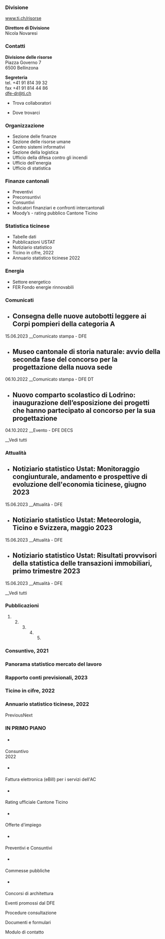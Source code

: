 ###  Divisione

www.ti.ch/risorse

**Direttore di Divisione**  
Nicola Novaresi

###  Contatti

**Divisione delle risorse**  
Piazza Governo 7  
6500 Bellinzona

 **Segreteria**  
tel. +41 91 814 39 32  
fax +41 91 814 44 86  
dfe-dr@ti.ch

  * Trova collaboratori

  * Dove trovarci

###  Organizzazione

  * Sezione delle finanze
  * Sezione delle risorse umane
  * Centro sistemi informativi
  * Sezione della logistica
  * Ufficio della difesa contro gli incendi
  * Ufficio dell'energia
  * Ufficio di statistica

###  Finanze cantonali

  * Preventivi
  * Preconsuntivi
  * Consuntivi
  * Indicatori finanziari e confronti intercantonali
  * Moody’s - rating pubblico Cantone Ticino

###  Statistica ticinese

  * Tabelle dati
  * Pubblicazioni USTAT
  * Notiziario statistico
  * Ticino in cifre, 2022
  * Annuario statistico ticinese 2022

###  Energia

  * Settore energetico
  * FER Fondo energie rinnovabili

###  Comunicati

  * ## Consegna delle nuove autobotti leggere ai Corpi pompieri della categoria A

15.06.2023 __Comunicato stampa \- DFE

  * ## Museo cantonale di storia naturale: avvio della seconda fase del concorso per la progettazione della nuova sede

06.10.2022 __Comunicato stampa \- DFE DT

  * ## Nuovo comparto scolastico di Lodrino: inaugurazione dell’esposizione dei progetti che hanno partecipato al concorso per la sua progettazione 

04.10.2022 __Evento \- DFE DECS

__Vedi tutti

###  Attualità

  * ## Notiziario statistico Ustat: Monitoraggio congiunturale, andamento e prospettive di evoluzione dell'economia ticinese, giugno 2023

15.06.2023 __Attualità \- DFE

  * ## Notiziario statistico Ustat: Meteorologia, Ticino e Svizzera, maggio 2023

15.06.2023 __Attualità \- DFE

  * ## Notiziario statistico Ustat: Risultati provvisori della statistica delle transazioni immobiliari, primo trimestre 2023

15.06.2023 __Attualità \- DFE

__Vedi tutti

###  Pubblicazioni

  1.   2.   3.   4.   5. 

### Consuntivo, 2021

### Panorama statistico mercato del lavoro

### Rapporto conti previsionali, 2023

### Ticino in cifre, 2022

### Annuario statistico ticinese, 2022

PreviousNext

###  IN PRIMO PIANO

  * #### 

Consuntivo  
2022

  * #### 

Fattura elettronica (eBill) per i servizi dell'AC

  * #### 

Rating ufficiale Cantone Ticino

  * #### 

Offerte d'impiego

  * #### 

Preventivi e Consuntivi

  * #### 

Commesse pubbliche

  * #### 

Concorsi di architettura

Eventi promossi dal DFE  
  
Procedure consultazione  
  
Documenti e formulari  

Modulo di contatto

